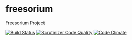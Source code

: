 # freesorium
Freesorium Project

[![Build Status](https://travis-ci.org/freesorium/freesorium.svg?branch=master)](https://travis-ci.org/freesorium/freesorium) 
[![Scrutinizer Code Quality](https://scrutinizer-ci.com/g/freesorium/freesorium/badges/quality-score.png?b=master)](https://scrutinizer-ci.com/g/freesorium/freesorium/?branch=master)
[![Code Climate](https://codeclimate.com/github/freesorium/freesorium/badges/gpa.svg)](https://codeclimate.com/github/freesorium/freesorium)